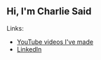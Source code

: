 ## Hi, I'm Charlie Said

Links:
 - [YouTube videos I've made](https://www.youtube.com/@csmm1683)
 - [LinkedIn](https://www.linkedin.com/in/charlie-said-b29418273/)

<!--
**CharlieSaid/CharlieSaid** is a ✨ _special_ ✨ repository because its `README.md` (this file) appears on your GitHub profile.

Here are some ideas to get you started:

- 🔭 I’m currently working on ...
- 🌱 I’m currently learning ...
- 👯 I’m looking to collaborate on ...
- 🤔 I’m looking for help with ...
- 💬 Ask me about ...
- 📫 How to reach me: ...
- 😄 Pronouns: ...
- ⚡ Fun fact: ...
-->

